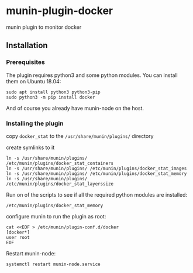 # munin-plugin-docker

munin plugin to monitor docker

## Installation
### Prerequisites
The plugin requires python3 and some python modules. You can install them on Ubuntu 18.04:
```
sudo apt install python3 python3-pip
sudo python3 -m pip install docker
```
And of course you already have munin-node on the host.

### Installing the plugin
copy `docker_stat` to the `/usr/share/munin/plugins/` directory


create symlinks to it
```
ln -s /usr/share/munin/plugins/ /etc/munin/plugins/docker_stat_containers
ln -s /usr/share/munin/plugins/ /etc/munin/plugins/docker_stat_images
ln -s /usr/share/munin/plugins/ /etc/munin/plugins/docker_stat_memory
ln -s /usr/share/munin/plugins/ /etc/munin/plugins/docker_stat_layerssize
```

Run on of the scripts to see if all the required python modules are installed:
```
/etc/munin/plugins/docker_stat_memory
```


configure munin to run the plugin as root:
```
cat <<EOF > /etc/munin/plugin-conf.d/docker
[docker*]
user root
EOF
```

Restart munin-node:
```
systemctl restart munin-node.service
```

